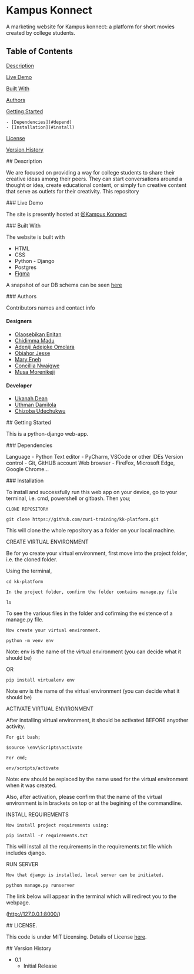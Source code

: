 # Kampus Konnect

A marketing website for Kampus konnect: a platform for short movies created by college students.

## Table of Contents

[Description](#desc)

[Live Demo](#demo)

[Built With](#built)

[Authors](#authors)

[Getting Started](#started)

    - [Dependencies](#depend)
    - [Installation](#install)

[License](#license)

[Version History](#version)


<a name="desc" />
## Description

We are focused on providing a way for college students to share their creative ideas among their peers. They can start conversations around a thought or idea, create educational content, or simply fun creative content that serve as outlets for their creativity. This repository 

<a name="demo" />
### Live Demo

The site is presently hosted at [@Kampus Konnect](https://kampus-konnect.netlify.app)

<a name="built" />
### Built With

The website is built with
- HTML
- CSS
- Python - Django
- Postgres
- [Figma](https://www.figma.com/file/lylckSVblnwTfXIxcl3bNE/Video-Display?node-id=179%3A438)

A snapshot of our DB schema can be seen [here](https://app.diagrams.net/#G1wtzgJG3QADuNnowGzx___eC6y_d1ihZA) 

<a name="authors" />
### Authors

Contributors names and contact info

#### Designers
- [Olaosebikan Enitan](https://github.com/orgs/zuri-training/people/hennyitan)
- [Chidimma Madu](https://github.com/orgs/zuri-training/people/Mara-mma)
- [Adeniji Adejoke Omolara](https://github.com/orgs/zuri-training/people/AdenijiOmolara)
- [Obiahor Jesse](https://github.com/orgs/zuri-training/people/Jessesnr)
- [Mary Eneh](https://github.com/orgs/zuri-training/people/Mary-Eneh)
- [Concillia Nwaigwe](https://github.com/orgs/zuri-training/people/Lyia-n)
- [Musa Morenikeji](https://github.com/orgs/zuri-training/people/M-Morenny-M-36)

#### Developer 

- [Ukanah Dean](https://github.com/orgs/zuri-training/people/Harrylever)
- [Uthman Damilola](https://github.com/orgs/zuri-training/people/D-uth)
- [Chizoba Udechukwu](https://github.com/orgs/zuri-training/people/videlleudeh)

<a name="started" />
## Getting Started

This is a python-django web-app.

<a name="depend" />
### Dependencies

Language - Python
Text editor - PyCharm, VSCode or other IDEs
Version control - Git, GitHUB account
Web browser - FireFox, Microsoft Edge, Google Chrome...

<a name="install" />
### Installation

To install and successfully run this web app on your device, go to your terminal, i.e. cmd, powershell or gitbash. Then you;

    CLONE REPOSITORY

    git clone https://github.com/zuri-training/kk-platform.git


This will clone the whole repository as a folder on your local machine.

CREATE VIRTUAL ENVIRONMENT

Be for yo create your virtual environment, first move into the project folder, i.e. the cloned folder.

Using the terminal,

    cd kk-platform

    In the project folder, confirm the folder contains manage.py file

    ls

To see the various files in the folder and cofirming the existence of a manage.py file.

    Now create your virtual environment.

    python -m venv env

Note: env is the name of the virtual environment (you can decide what it should be)

OR

    pip install virtualenv env

Note env is the name of the virtual environment (you can decide what it should be)

ACTIVATE VIRTUAL ENVIRONMENT

After installing virtual environment, it should be activated BEFORE anyother activity.

    For git bash;

    $source \env\Scripts\activate

    For cmd;

    env/scripts/activate


Note: env should be replaced by the name used for  the virtual environment when it was created.


Also, after activation, please confirm that the name of the virtual environment is in brackets on top or at the begining of the commandline.


INSTALL REQUIREMENTS


    Now install project requirements using:

    pip install -r requirements.txt


This will install all the requirements in the requirements.txt file which includes django.


RUN SERVER


    Now that django is installed, local server can be initiated.

    python manage.py runserver


The link below will appear in the terminal which will redirect you to the webpage. 

(http://127.0.0.1:8000/)


<a name="license" />
## LICENSE. 

This code is under MIT Licensing. Details of License [here](License).

<a name="version" />
## Version History

* 0.1
    * Initial Release
